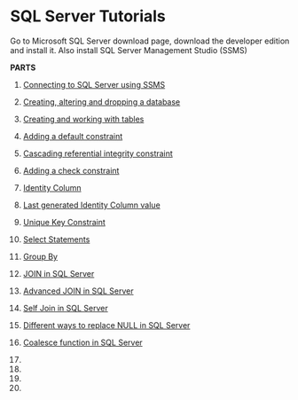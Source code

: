 # SQL Server Tutorials
Go to Microsoft SQL Server download page, download the developer edition and install it.
Also install SQL Server Management Studio (SSMS)

__PARTS__    
1) [Connecting to SQL Server using SSMS](https://github.com/Tochukz/SQL-SERVER/blob/master/SQLServerTutorial/1-10.md)    
2) [Creating, altering and dropping a database](https://github.com/Tochukz/SQL-SERVER/blob/master/SQLServerTutorial/1-10.md)  
3) [Creating and working with tables](https://github.com/Tochukz/SQL-SERVER/blob/master/SQLServerTutorial/1-10.md)    
4) [Adding a default constraint](https://github.com/Tochukz/SQL-SERVER/blob/master/SQLServerTutorial/1-10.md)   
5) [Cascading referential integrity constraint](https://github.com/Tochukz/SQL-SERVER/blob/master/SQLServerTutorial/1-10.md)  
6) [Adding a check constraint](https://github.com/Tochukz/SQL-SERVER/blob/master/SQLServerTutorial/1-10.md)  
7) [Identity Column](https://github.com/Tochukz/SQL-SERVER/blob/master/SQLServerTutorial/1-10.md)  
8) [Last generated Identity Column value](https://github.com/Tochukz/SQL-SERVER/blob/master/SQLServerTutorial/1-10.md)  
9) [Unique Key Constraint](https://github.com/Tochukz/SQL-SERVER/blob/master/SQLServerTutorial/1-10.md)  
10) [Select Statements](https://github.com/Tochukz/SQL-SERVER/blob/master/SQLServerTutorial/1-10.md)  


11) [Group By](https://github.com/Tochukz/SQL-SERVER/blob/master/SQLServerTutorial/11-20.md)  
12) [JOIN in SQL Server](https://github.com/Tochukz/SQL-SERVER/blob/master/SQLServerTutorial/11-20.md)
13) [Advanced JOIN in SQL Server](https://github.com/Tochukz/SQL-SERVER/blob/master/SQLServerTutorial/11-20.md)
14) [Self Join in SQL Server](https://github.com/Tochukz/SQL-SERVER/blob/master/SQLServerTutorial/11-20.md)
15) [Different ways to replace NULL in SQL Server](https://github.com/Tochukz/SQL-SERVER/blob/master/SQLServerTutorial/11-20.md)
16) [Coalesce function in SQL Server](https://github.com/Tochukz/SQL-SERVER/blob/master/SQLServerTutorial/11-20.md)
17)
18)
19)
20)